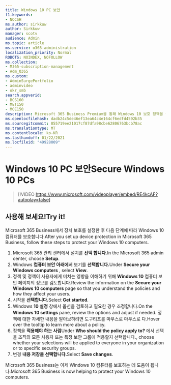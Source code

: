 ```yaml
---
title: Windows 10 PC 보안
f1.keywords:
- NOCSH
ms.author: sirkkuw
author: Sirkkuw
manager: scotv
audience: Admin
ms.topic: article
ms.service: o365-administration
localization_priority: Normal
ROBOTS: NOINDEX, NOFOLLOW
ms.collection:
- M365-subscription-management
- Adm_O365
ms.custom:
- AdminSurgePortfolio
- adminvideo
- okr_smb
search.appverid:
- BCS160
- MET150
- MOE150
description: Microsoft 365 Business Premium을 통해 Windows 10 보호 정책을 설정하는 방법을 학습합니다.
ms.openlocfilehash: dadb24c5de46ef13ea64c4e164cf6edfd4592b35
ms.sourcegitcommit: 855719ee21017cf87dfa98cbe62806763bcb78ac
ms.translationtype: MT
ms.contentlocale: ko-KR
ms.lasthandoff: 01/22/2021
ms.locfileid: "49928009"
---
```

# <a name="secure-windows-10-pcs"></a><span data-ttu-id="a4615-103">Windows 10 PC 보안</span><span class="sxs-lookup"><span data-stu-id="a4615-103">Secure Windows 10 PCs</span></span>

> [!VIDEO https://www.microsoft.com/videoplayer/embed/RE4kcAF?autoplay=false]
 
## <a name="try-it"></a><span data-ttu-id="a4615-104">사용해 보세요!</span><span class="sxs-lookup"><span data-stu-id="a4615-104">Try it!</span></span>  

<span data-ttu-id="a4615-105">Microsoft 365 Business에서 장치 보호를 설정한 후 다음 단계에 따라 Windows 10 컴퓨터를 보호합니다.</span><span class="sxs-lookup"><span data-stu-id="a4615-105">After you set up device protection in Microsoft 365 Business, follow these steps to protect your Windows 10 computers.</span></span>

1. <span data-ttu-id="a4615-106">Microsoft 365 관리 센터에서 설치를 **선택 합니다.**</span><span class="sxs-lookup"><span data-stu-id="a4615-106">In the Microsoft 365 admin center, choose  **Setup**.</span></span>
2. <span data-ttu-id="a4615-107">Windows **컴퓨터 보안 아래에서** 보기를 **선택합니다.**</span><span class="sxs-lookup"><span data-stu-id="a4615-107">Under  **Secure your Windows computers** , select  **View**.</span></span>
3. <span data-ttu-id="a4615-108">정책 및 정책이 사용자에게 미치는 영향을 이해하기 위해  **Windows 10**  컴퓨터 보안 페이지의 정보를 검토합니다.</span><span class="sxs-lookup"><span data-stu-id="a4615-108">Review the information on the  **Secure your Windows 10 computers**  page so that you understand the policies and how they affect your users.</span></span>
4. <span data-ttu-id="a4615-109">시작을 **선택합니다.**</span><span class="sxs-lookup"><span data-stu-id="a4615-109">Select  **Get started**.</span></span>
5. <span data-ttu-id="a4615-110">Windows  **10 설정**  창에서 옵션을 검토하고 필요한 경우 조정합니다.</span><span class="sxs-lookup"><span data-stu-id="a4615-110">On the  **Windows 10 settings**  pane, review the options and adjust if needed.</span></span> <span data-ttu-id="a4615-111">정책에 대한 자세한 내용을 알아보하려면 도구티프를 마우스로 마우스로 다.</span><span class="sxs-lookup"><span data-stu-id="a4615-111">Hover over the tooltip to learn more about a policy.</span></span>
6. <span data-ttu-id="a4615-112">정책을  **적용해야 하는 사람**</span><span class="sxs-lookup"><span data-stu-id="a4615-112">Under  **Who should the policy apply to?**</span></span> <span data-ttu-id="a4615-113">에서 선택을 조직의 모든 사용자 또는 특정 보안 그룹에 적용할지 선택합니다.</span><span class="sxs-lookup"><span data-stu-id="a4615-113">, choose whether your selections will be applied to everyone in your organization or to specific security groups.</span></span>
7. <span data-ttu-id="a4615-114">변경 **내용 저장을 선택합니다.**</span><span class="sxs-lookup"><span data-stu-id="a4615-114">Select  **Save changes**.</span></span>

<span data-ttu-id="a4615-115">Microsoft 365 Business는 이제 Windows 10 컴퓨터를 보호하는 데 도움이 됩니다.</span><span class="sxs-lookup"><span data-stu-id="a4615-115">Microsoft 365 Business is now helping to protect your Windows 10 computers.</span></span>